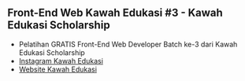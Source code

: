 ## Front-End Web Kawah Edukasi #3 - Kawah Edukasi Scholarship

- Pelatihan GRATIS Front-End Web Developer Batch ke-3 dari Kawah Edukasi Scholarship
- [Instagram Kawah Edukasi](https://www.instagram.com/kawahedukasi.id/)
- [Website Kawah Edukasi](https://kawahedukasi.id)
